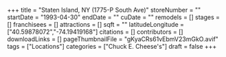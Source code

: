 +++
title = "Staten Island, NY (1775-P South Ave)"
storeNumber = ""
startDate = "1993-04-30"
endDate = ""
cuDate = ""
remodels = []
stages = []
franchisees = []
attractions = []
sqft = ""
latitudeLongitude = ["40.59878072","-74.19419168"]
citations = []
contributors = []
downloadLinks = []
pageThumbnailFile = "gKyaCRs61vEbmV23mGkO.avif"
tags = ["Locations"]
categories = ["Chuck E. Cheese's"]
draft = false
+++
